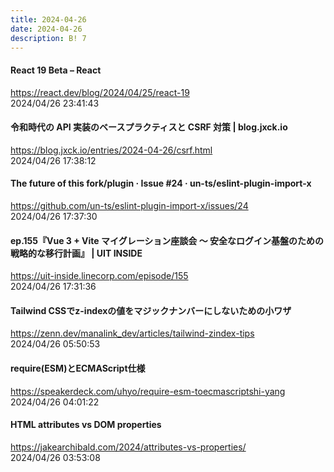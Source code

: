 ```yaml
---
title: 2024-04-26
date: 2024-04-26
description: B! 7
---
```


#### React 19 Beta – React
https://react.dev/blog/2024/04/25/react-19<br>
2024/04/26 23:41:43<br>


#### 令和時代の API 実装のベースプラクティスと CSRF 対策 | blog.jxck.io
https://blog.jxck.io/entries/2024-04-26/csrf.html<br>
2024/04/26 17:38:12<br>


#### The future of this fork/plugin · Issue #24 · un-ts/eslint-plugin-import-x
https://github.com/un-ts/eslint-plugin-import-x/issues/24<br>
2024/04/26 17:37:30<br>


#### ep.155『Vue 3 + Vite マイグレーション座談会 〜 安全なログイン基盤のための戦略的な移行計画』 | UIT INSIDE
https://uit-inside.linecorp.com/episode/155<br>
2024/04/26 17:31:36<br>


#### Tailwind CSSでz-indexの値をマジックナンバーにしないための小ワザ
https://zenn.dev/manalink_dev/articles/tailwind-zindex-tips<br>
2024/04/26 05:50:53<br>


#### require(ESM)とECMAScript仕様
https://speakerdeck.com/uhyo/require-esm-toecmascriptshi-yang<br>
2024/04/26 04:01:22<br>


#### HTML attributes vs DOM properties
https://jakearchibald.com/2024/attributes-vs-properties/<br>
2024/04/26 03:53:08<br>


